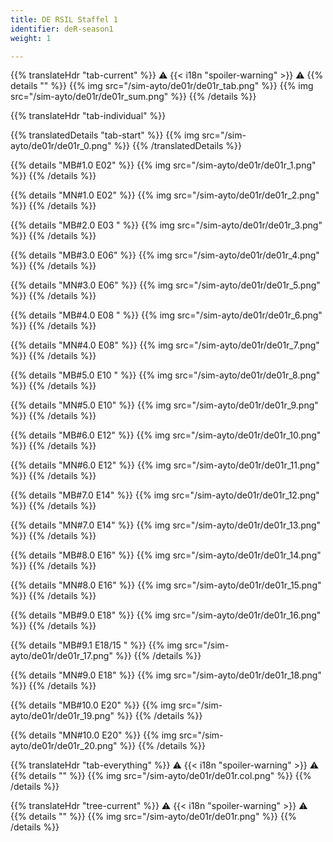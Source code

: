 ```yaml
---
title: DE RSIL Staffel 1
identifier: deR-season1
weight: 1

---
```


{{% translateHdr "tab-current" %}}
:warning: {{< i18n "spoiler-warning" >}} :warning:
{{% details "" %}}
{{% img src="/sim-ayto/de01r/de01r_tab.png" %}}
{{% img src="/sim-ayto/de01r/de01r_sum.png" %}}
{{% /details %}}

{{% translateHdr "tab-individual" %}}

{{% translatedDetails "tab-start" %}}
{{% img src="/sim-ayto/de01r/de01r_0.png" %}}
{{% /translatedDetails %}}

{{% details "MB#1.0 E02" %}}
{{% img src="/sim-ayto/de01r/de01r_1.png" %}}
{{% /details %}}

{{% details "MN#1.0 E02" %}}
{{% img src="/sim-ayto/de01r/de01r_2.png" %}}
{{% /details %}}

{{% details "MB#2.0 E03 " %}}
{{% img src="/sim-ayto/de01r/de01r_3.png" %}}
{{% /details %}}

{{% details "MB#3.0 E06" %}}
{{% img src="/sim-ayto/de01r/de01r_4.png" %}}
{{% /details %}}

{{% details "MN#3.0 E06" %}}
{{% img src="/sim-ayto/de01r/de01r_5.png" %}}
{{% /details %}}

{{% details "MB#4.0 E08 " %}}
{{% img src="/sim-ayto/de01r/de01r_6.png" %}}
{{% /details %}}

{{% details "MN#4.0 E08" %}}
{{% img src="/sim-ayto/de01r/de01r_7.png" %}}
{{% /details %}}

{{% details "MB#5.0 E10 " %}}
{{% img src="/sim-ayto/de01r/de01r_8.png" %}}
{{% /details %}}

{{% details "MN#5.0 E10" %}}
{{% img src="/sim-ayto/de01r/de01r_9.png" %}}
{{% /details %}}

{{% details "MB#6.0 E12" %}}
{{% img src="/sim-ayto/de01r/de01r_10.png" %}}
{{% /details %}}

{{% details "MN#6.0 E12" %}}
{{% img src="/sim-ayto/de01r/de01r_11.png" %}}
{{% /details %}}

{{% details "MB#7.0 E14" %}}
{{% img src="/sim-ayto/de01r/de01r_12.png" %}}
{{% /details %}}

{{% details "MN#7.0 E14" %}}
{{% img src="/sim-ayto/de01r/de01r_13.png" %}}
{{% /details %}}

{{% details "MB#8.0 E16" %}}
{{% img src="/sim-ayto/de01r/de01r_14.png" %}}
{{% /details %}}

{{% details "MN#8.0 E16" %}}
{{% img src="/sim-ayto/de01r/de01r_15.png" %}}
{{% /details %}}

{{% details "MB#9.0 E18" %}}
{{% img src="/sim-ayto/de01r/de01r_16.png" %}}
{{% /details %}}

{{% details "MB#9.1 E18/15 " %}}
{{% img src="/sim-ayto/de01r/de01r_17.png" %}}
{{% /details %}}

{{% details "MN#9.0 E18" %}}
{{% img src="/sim-ayto/de01r/de01r_18.png" %}}
{{% /details %}}

{{% details "MB#10.0 E20" %}}
{{% img src="/sim-ayto/de01r/de01r_19.png" %}}
{{% /details %}}

{{% details "MN#10.0 E20" %}}
{{% img src="/sim-ayto/de01r/de01r_20.png" %}}
{{% /details %}}

{{% translateHdr "tab-everything" %}}
:warning: {{< i18n "spoiler-warning" >}} :warning:
{{% details "" %}}
{{% img src="/sim-ayto/de01r/de01r.col.png" %}}
{{% /details %}}

{{% translateHdr "tree-current" %}}
:warning: {{< i18n "spoiler-warning" >}} :warning:
{{% details "" %}}
{{% img src="/sim-ayto/de01r/de01r.png" %}}
{{% /details %}}
